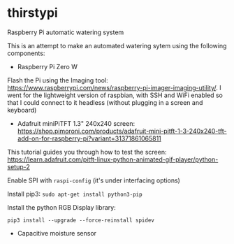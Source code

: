 # thirstypi
Raspberry Pi automatic watering system

This is an attempt to make an automated watering sytem using the following components:

- Raspberry Pi Zero W

Flash the Pi using the Imaging tool: https://www.raspberrypi.com/news/raspberry-pi-imager-imaging-utility/. I went for the lightweight version of raspbian, with SSH and WiFi enabled so that I could connect to it headless (without plugging in a screen and keyboard)

- Adafruit miniPiTFT 1.3" 240x240 screen: https://shop.pimoroni.com/products/adafruit-mini-pitft-1-3-240x240-tft-add-on-for-raspberry-pi?variant=31371861065811

This tutorial guides you through how to test the screen: https://learn.adafruit.com/pitft-linux-python-animated-gif-player/python-setup-2

Enable SPI with `raspi-config` (it's under interfacing options)

Install pip3: 
`sudo apt-get install python3-pip`

Install the python RGB Display library:
```pip3 install adafruit-circuitpython-rgb-display
pip3 install --upgrade --force-reinstall spidev
```

- Capacitive moisture sensor
